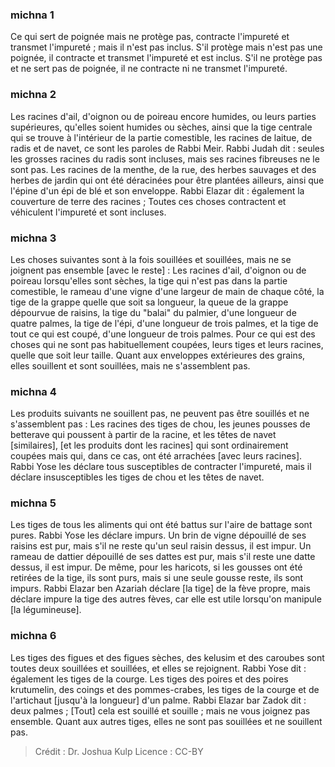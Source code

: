 
### michna 1
Ce qui sert de poignée mais ne protège pas, contracte l'impureté et transmet l'impureté ; mais il n'est pas inclus. S'il protège mais n'est pas une poignée, il contracte et transmet l'impureté et est inclus. S'il ne protège pas et ne sert pas de poignée, il ne contracte ni ne transmet l'impureté.

### michna 2
Les racines d'ail, d'oignon ou de poireau encore humides, ou leurs parties supérieures, qu'elles soient humides ou sèches, ainsi que la tige centrale qui se trouve à l'intérieur de la partie comestible, les racines de laitue, de radis et de navet, ce sont les paroles de Rabbi Meir. Rabbi Judah dit : seules les grosses racines du radis sont incluses, mais ses racines fibreuses ne le sont pas. Les racines de la menthe, de la rue, des herbes sauvages et des herbes de jardin qui ont été déracinées pour être plantées ailleurs, ainsi que l'épine d'un épi de blé et son enveloppe. Rabbi Elazar dit : également la couverture de terre des racines ; Toutes ces choses contractent et véhiculent l'impureté et sont incluses.

### michna 3
Les choses suivantes sont à la fois souillées et souillées, mais ne se joignent pas ensemble [avec le reste] : Les racines d'ail, d'oignon ou de poireau lorsqu'elles sont sèches, la tige qui n'est pas dans la partie comestible, le rameau d'une vigne d'une largeur de main de chaque côté, la tige de la grappe quelle que soit sa longueur, la queue de la grappe dépourvue de raisins, la tige du "balai" du palmier, d'une longueur de quatre palmes, la tige de l'épi, d'une longueur de trois palmes, et la tige de tout ce qui est coupé, d'une longueur de trois palmes. Pour ce qui est des choses qui ne sont pas habituellement coupées, leurs tiges et leurs racines, quelle que soit leur taille. Quant aux enveloppes extérieures des grains, elles souillent et sont souillées, mais ne s'assemblent pas.

### michna 4
Les produits suivants ne souillent pas, ne peuvent pas être souillés et ne s'assemblent pas : Les racines des tiges de chou, les jeunes pousses de betterave qui poussent à partir de la racine, et les têtes de navet [similaires], [et les produits dont les racines] qui sont ordinairement coupées mais qui, dans ce cas, ont été arrachées [avec leurs racines]. Rabbi Yose les déclare tous susceptibles de contracter l'impureté, mais il déclare insusceptibles les tiges de chou et les têtes de navet.

### michna 5
Les tiges de tous les aliments qui ont été battus sur l'aire de battage sont pures. Rabbi Yose les déclare impurs. Un brin de vigne dépouillé de ses raisins est pur, mais s'il ne reste qu'un seul raisin dessus, il est impur. Un rameau de dattier dépouillé de ses dattes est pur, mais s'il reste une datte dessus, il est impur. De même, pour les haricots, si les gousses ont été retirées de la tige, ils sont purs, mais si une seule gousse reste, ils sont impurs. Rabbi Elazar ben Azariah déclare [la tige] de la fève propre, mais déclare impure la tige des autres fèves, car elle est utile lorsqu'on manipule [la légumineuse].

### michna 6
Les tiges des figues et des figues sèches, des kelusim et des caroubes sont toutes deux souillées et souillées, et elles se rejoignent. Rabbi Yose dit : également les tiges de la courge. Les tiges des poires et des poires krutumelin, des coings et des pommes-crabes, les tiges de la courge et de l'artichaut [jusqu'à la longueur] d'un palme. Rabbi Elazar bar Zadok dit : deux palmes ; [Tout] cela est souillé et souille ; mais ne vous joignez pas ensemble. Quant aux autres tiges, elles ne sont pas souillées et ne souillent pas.

>Crédit : Dr. Joshua Kulp
>Licence : CC-BY